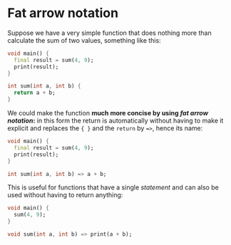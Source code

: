 # Fat arrow notation

Suppose we have a very simple function that does nothing more than calculate the sum of two values, something like this:

```dart
void main() {
  final result = sum(4, 9);
  print(result);
}

int sum(int a, int b) {
  return a + b;
}
```

We could make the function __much more concise by using _fat arrow notation_:__ in this form the return is automatically without having to make it explicit and replaces the `{ }` and the `return` by `=>`, hence its name:

```dart
void main() {
  final result = sum(4, 9);
  print(result);
}

int sum(int a, int b) => a + b;
```

This is useful for functions that have a single _statement_ and can also be used without having to return anything:

```dart
void main() {
  sum(4, 9);
}

void sum(int a, int b) => print(a + b);
```
